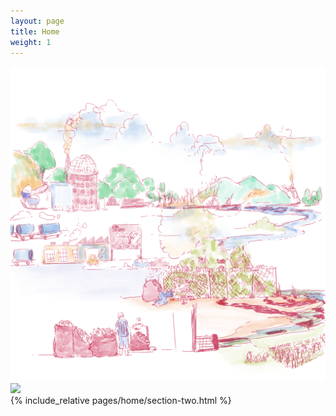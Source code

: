 ```yaml
---
layout: page
title: Home
weight: 1
---
```

<div class="section one">
<div class="image">
<img src="assets/images/banner_1024.png" width="1024" />
</div>
</div>

<div class="section two">
<div class="image">
<img src="https://via.placeholder.com/460x450"  />
</div>
<div class="content">
{% include_relative pages/home/section-two.html %}
</div>
</div>
